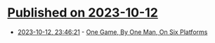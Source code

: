 # [Published on 2023-10-12](index.md)

* [2023-10-12, 23:46:21](https://lobste.rs/s/8tarcu/one_game_by_one_man_on_six_platforms) - [One Game, By One Man, On Six Platforms](https://ruoyusun.com/2023/10/12/one-game-six-platforms.html)
